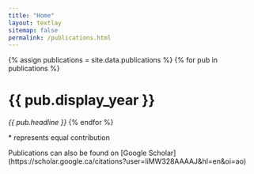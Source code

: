 ```yaml
---
title: "Home"
layout: textlay
sitemap: false
permalink: /publications.html
---
```


{% assign publications = site.data.publications %}
{% for pub in publications %}
<h1>{{ pub.display_year }}</h1>
<em>{{ pub.headline }}</em>
{% endfor %}

<p>* represents equal contribution</p>
<p>Publications can also be found on [Google Scholar](https://scholar.google.ca/citations?user=IiMW328AAAAJ&hl=en&oi=ao)</p>
